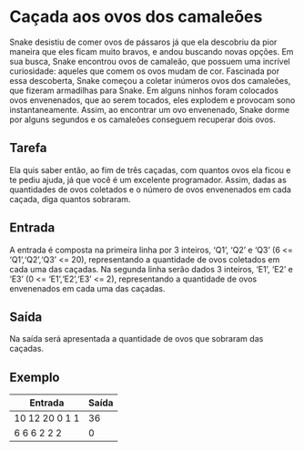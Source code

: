 # Caçada aos ovos dos camaleões

Snake desistiu de comer ovos de pássaros já que ela descobriu da pior maneira que eles ficam muito bravos, e andou buscando novas opções. Em sua busca, Snake encontrou ovos de camaleão, que possuem uma incrı́vel curiosidade: aqueles que comem os ovos mudam de cor. Fascinada por essa descoberta, Snake começou a coletar inúmeros ovos dos camaleões, que fizeram armadilhas para Snake. Em alguns ninhos foram colocados ovos envenenados, que ao serem tocados, eles explodem e provocam sono instantaneamente. Assim, ao encontrar um ovo envenenado, Snake dorme por alguns segundos e os camaleões conseguem recuperar dois ovos.

## Tarefa

Ela quis saber então, ao fim de três caçadas, com quantos ovos ela ficou e te pediu ajuda, já que você é um excelente programador. Assim, dadas as quantidades de ovos coletados e o número de ovos envenenados em cada caçada, diga quantos sobraram.

## Entrada

A entrada é composta na primeira linha por 3 inteiros, ‘Q1’, ‘Q2’ e ‘Q3’ (6 <= ‘Q1’,‘Q2’,‘Q3’ <= 20), representando a quantidade de ovos coletados em cada uma das caçadas. Na segunda linha serão dados 3 inteiros, ‘E1’, ‘E2’ e ‘E3’ (0 <= ‘E1’,‘E2’,‘E3’ <= 2), representando a quantidade de ovos envenenados em cada uma das caçadas.

## Saída

Na saída será apresentada a quantidade de ovos que sobraram das caçadas.

## Exemplo

| Entrada        | Saída |
| -------------- | ----- |
| 10 12 20 0 1 1 | 36    |
| 6 6 6 2 2 2    | 0     |
